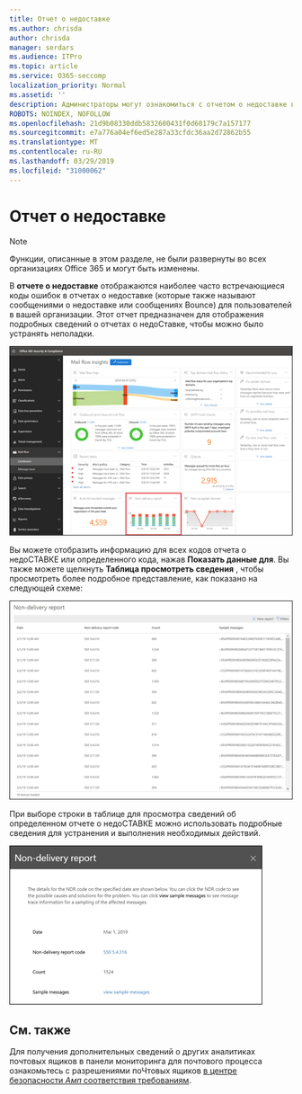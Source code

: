 ```yaml
---
title: Отчет о недоставке
ms.author: chrisda
author: chrisda
manager: serdars
ms.audience: ITPro
ms.topic: article
ms.service: O365-seccomp
localization_priority: Normal
ms.assetid: ''
description: Администраторы могут ознакомиться с отчетом о недоставке в панели мониторинга "почтовый ящик" в центре безопасности _Амп_ соответствия требованиям.
ROBOTS: NOINDEX, NOFOLLOW
ms.openlocfilehash: 21d9b08330ddb5832600431f0d60179c7a157177
ms.sourcegitcommit: e7a776a04ef6ed5e287a33cfdc36aa2d72862b55
ms.translationtype: MT
ms.contentlocale: ru-RU
ms.lasthandoff: 03/29/2019
ms.locfileid: "31000062"
---
```

# <a name="non-delivery-report"></a>Отчет о недоставке

> [!NOTE]
> Функции, описанные в этом разделе, не были развернуты во всех организациях Office 365 и могут быть изменены.

В **отчете о недоставке** отображаются наиболее часто встречающиеся коды ошибок в отчетах о недоставке (которые также называют сообщениями о недоставке или сообщениях Bounce) для пользователей в вашей организации. Этот отчет предназначен для отображения подробных сведений о отчетах о недоСтавке, чтобы можно было устранять неполадки.

![Отчет о недоставке в панели мониторинга "почтовые потоки" в центре безопасности _Амп_ соответствия требованиям](media/non-delivery-report-selected.png)

Вы можете отобразить информацию для всех кодов отчета о недоСТАВКЕ или определенного кода, нажав **Показать данные для**. Вы также можете щелкнуть **Таблица просмотреть сведения** , чтобы просмотреть более подробное представление, как показано на следующей схеме:

![Просмотр таблицы сведений в отчете о недоставке](media/non-delivery-report-view-details-table.png)

При выборе строки в таблице для просмотра сведений об определенном отчете о недоСТАВКЕ можно использовать подробные сведения для устранения и выполнения необходимых действий.

![Выбор строки в таблице сведений отчета о недоставке](media/non-delivery-report-details-table-select-row.png)

## <a name="see-also"></a>См. также

Для получения дополнительных сведений о других аналитиках почтовых ящиков в панели мониторинга для почтового процесса ознакомьтесь с разрешениями поЧтовых ящиков [в центре безопасности _Амп_ соответствия требованиям](mail-flow-insights-v2.md).
